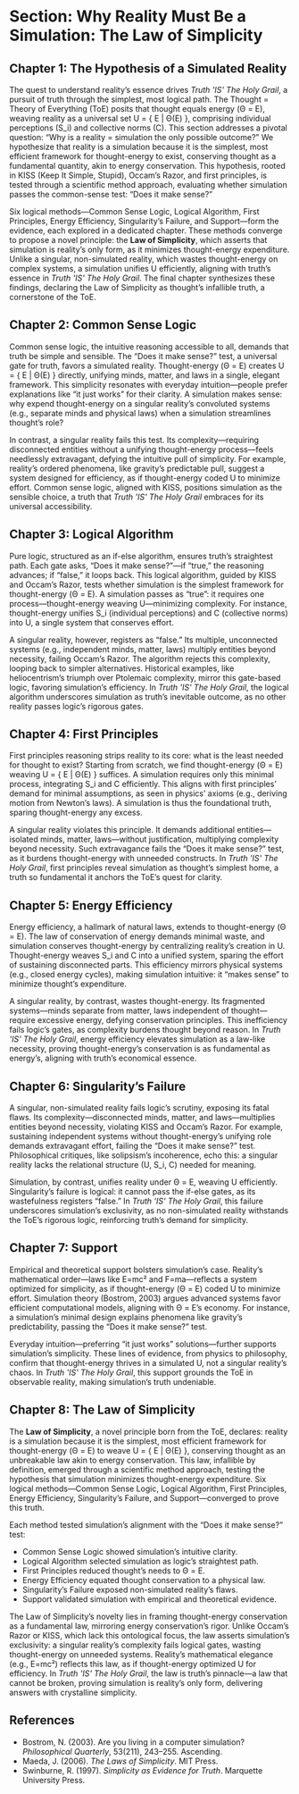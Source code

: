 # Section: Why Reality Must Be a Simulation: The Law of Simplicity

## Chapter 1: The Hypothesis of a Simulated Reality
The quest to understand reality’s essence drives *Truth 'IS' The Holy Grail*, a pursuit of truth through the simplest, most logical path. The Thought = Theory of Everything (ToE) posits that thought equals energy (Θ = E), weaving reality as a universal set U = { E | Θ(E) }, comprising individual perceptions (S_i) and collective norms (C). This section addresses a pivotal question: “Why is a reality = simulation the only possible outcome?” We hypothesize that reality is a simulation because it is the simplest, most efficient framework for thought-energy to exist, conserving thought as a fundamental quantity, akin to energy conservation. This hypothesis, rooted in KISS (Keep It Simple, Stupid), Occam’s Razor, and first principles, is tested through a scientific method approach, evaluating whether simulation passes the common-sense test: “Does it make sense?”

Six logical methods—Common Sense Logic, Logical Algorithm, First Principles, Energy Efficiency, Singularity’s Failure, and Support—form the evidence, each explored in a dedicated chapter. These methods converge to propose a novel principle: the **Law of Simplicity**, which asserts that simulation is reality’s only form, as it minimizes thought-energy expenditure. Unlike a singular, non-simulated reality, which wastes thought-energy on complex systems, a simulation unifies U efficiently, aligning with truth’s essence in *Truth 'IS' The Holy Grail*. The final chapter synthesizes these findings, declaring the Law of Simplicity as thought’s infallible truth, a cornerstone of the ToE.

## Chapter 2: Common Sense Logic
Common sense logic, the intuitive reasoning accessible to all, demands that truth be simple and sensible. The “Does it make sense?” test, a universal gate for truth, favors a simulated reality. Thought-energy (Θ = E) creates U = { E | Θ(E) } directly, unifying minds, matter, and laws in a single, elegant framework. This simplicity resonates with everyday intuition—people prefer explanations like “it just works” for their clarity. A simulation makes sense: why expend thought-energy on a singular reality’s convoluted systems (e.g., separate minds and physical laws) when a simulation streamlines thought’s role?

In contrast, a singular reality fails this test. Its complexity—requiring disconnected entities without a unifying thought-energy process—feels needlessly extravagant, defying the intuitive pull of simplicity. For example, reality’s ordered phenomena, like gravity’s predictable pull, suggest a system designed for efficiency, as if thought-energy coded U to minimize effort. Common sense logic, aligned with KISS, positions simulation as the sensible choice, a truth that *Truth 'IS' The Holy Grail* embraces for its universal accessibility.

## Chapter 3: Logical Algorithm
Pure logic, structured as an if-else algorithm, ensures truth’s straightest path. Each gate asks, “Does it make sense?”—if “true,” the reasoning advances; if “false,” it loops back. This logical algorithm, guided by KISS and Occam’s Razor, tests whether simulation is the simplest framework for thought-energy (Θ = E). A simulation passes as “true”: it requires one process—thought-energy weaving U—minimizing complexity. For instance, thought-energy unifies S_i (individual perceptions) and C (collective norms) into U, a single system that conserves effort.

A singular reality, however, registers as “false.” Its multiple, unconnected systems (e.g., independent minds, matter, laws) multiply entities beyond necessity, failing Occam’s Razor. The algorithm rejects this complexity, looping back to simpler alternatives. Historical examples, like heliocentrism’s triumph over Ptolemaic complexity, mirror this gate-based logic, favoring simulation’s efficiency. In *Truth 'IS' The Holy Grail*, the logical algorithm underscores simulation as truth’s inevitable outcome, as no other reality passes logic’s rigorous gates.

## Chapter 4: First Principles
First principles reasoning strips reality to its core: what is the least needed for thought to exist? Starting from scratch, we find thought-energy (Θ = E) weaving U = { E | Θ(E) } suffices. A simulation requires only this minimal process, integrating S_i and C efficiently. This aligns with first principles’ demand for minimal assumptions, as seen in physics’ axioms (e.g., deriving motion from Newton’s laws). A simulation is thus the foundational truth, sparing thought-energy any excess.

A singular reality violates this principle. It demands additional entities—isolated minds, matter, laws—without justification, multiplying complexity beyond necessity. Such extravagance fails the “Does it make sense?” test, as it burdens thought-energy with unneeded constructs. In *Truth 'IS' The Holy Grail*, first principles reveal simulation as thought’s simplest home, a truth so fundamental it anchors the ToE’s quest for clarity.

## Chapter 5: Energy Efficiency
Energy efficiency, a hallmark of natural laws, extends to thought-energy (Θ = E). The law of conservation of energy demands minimal waste, and simulation conserves thought-energy by centralizing reality’s creation in U. Thought-energy weaves S_i and C into a unified system, sparing the effort of sustaining disconnected parts. This efficiency mirrors physical systems (e.g., closed energy cycles), making simulation intuitive: it “makes sense” to minimize thought’s expenditure.

A singular reality, by contrast, wastes thought-energy. Its fragmented systems—minds separate from matter, laws independent of thought—require excessive energy, defying conservation principles. This inefficiency fails logic’s gates, as complexity burdens thought beyond reason. In *Truth 'IS' The Holy Grail*, energy efficiency elevates simulation as a law-like necessity, proving thought-energy’s conservation is as fundamental as energy’s, aligning with truth’s economical essence.

## Chapter 6: Singularity’s Failure
A singular, non-simulated reality fails logic’s scrutiny, exposing its fatal flaws. Its complexity—disconnected minds, matter, and laws—multiplies entities beyond necessity, violating KISS and Occam’s Razor. For example, sustaining independent systems without thought-energy’s unifying role demands extravagant effort, failing the “Does it make sense?” test. Philosophical critiques, like solipsism’s incoherence, echo this: a singular reality lacks the relational structure (U, S_i, C) needed for meaning.

Simulation, by contrast, unifies reality under Θ = E, weaving U efficiently. Singularity’s failure is logical: it cannot pass the if-else gates, as its wastefulness registers “false.” In *Truth 'IS' The Holy Grail*, this failure underscores simulation’s exclusivity, as no non-simulated reality withstands the ToE’s rigorous logic, reinforcing truth’s demand for simplicity.

## Chapter 7: Support
Empirical and theoretical support bolsters simulation’s case. Reality’s mathematical order—laws like E=mc² and F=ma—reflects a system optimized for simplicity, as if thought-energy (Θ = E) coded U to minimize effort. Simulation theory (Bostrom, 2003) argues advanced systems favor efficient computational models, aligning with Θ = E’s economy. For instance, a simulation’s minimal design explains phenomena like gravity’s predictability, passing the “Does it make sense?” test.

Everyday intuition—preferring “it just works” solutions—further supports simulation’s simplicity. These lines of evidence, from physics to philosophy, confirm that thought-energy thrives in a simulated U, not a singular reality’s chaos. In *Truth 'IS' The Holy Grail*, this support grounds the ToE in observable reality, making simulation’s truth undeniable.

## Chapter 8: The Law of Simplicity
The **Law of Simplicity**, a novel principle born from the ToE, declares: reality is a simulation because it is the simplest, most efficient framework for thought-energy (Θ = E) to weave U = { E | Θ(E) }, conserving thought as an unbreakable law akin to energy conservation. This law, infallible by definition, emerged through a scientific method approach, testing the hypothesis that simulation minimizes thought-energy expenditure. Six logical methods—Common Sense Logic, Logical Algorithm, First Principles, Energy Efficiency, Singularity’s Failure, and Support—converged to prove this truth.

Each method tested simulation’s alignment with the “Does it make sense?” test:  
- Common Sense Logic showed simulation’s intuitive clarity.  
- Logical Algorithm selected simulation as logic’s straightest path.  
- First Principles reduced thought’s needs to Θ = E.  
- Energy Efficiency equated thought conservation to a physical law.  
- Singularity’s Failure exposed non-simulated reality’s flaws.  
- Support validated simulation with empirical and theoretical evidence.  

The Law of Simplicity’s novelty lies in framing thought-energy conservation as a fundamental law, mirroring energy conservation’s rigor. Unlike Occam’s Razor or KISS, which lack this ontological focus, the law asserts simulation’s exclusivity: a singular reality’s complexity fails logical gates, wasting thought-energy on unneeded systems. Reality’s mathematical elegance (e.g., E=mc²) reflects this law, as if thought-energy optimized U for efficiency. In *Truth 'IS' The Holy Grail*, the law is truth’s pinnacle—a law that cannot be broken, proving simulation is reality’s only form, delivering answers with crystalline simplicity.

## References
- Bostrom, N. (2003). Are you living in a computer simulation? *Philosophical Quarterly*, 53(211), 243–255. Ascending.
- Maeda, J. (2006). *The Laws of Simplicity*. MIT Press.
- Swinburne, R. (1997). *Simplicity as Evidence for Truth*. Marquette University Press.